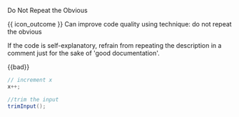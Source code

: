 <span id="title">Do Not Repeat the Obvious</span>

<span id="prereqs"></span>

<span id="outcomes">{{ icon_outcome }} Can improve code quality using technique: do not repeat the obvious </span>

<div id="body">

If the code is self-explanatory, refrain from repeating the description in a comment just for the sake of 'good documentation'.

{{bad}}
```java
// increment x
x++;

//trim the input
trimInput();
```


</div>

<div id="extras">
</div>